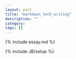 ```yaml
---
layout: post
title: "markdown_tech_writing"
description: ""
category: 
tags: []
---
```



{% include essay.md %}









{% include JB/setup %}
